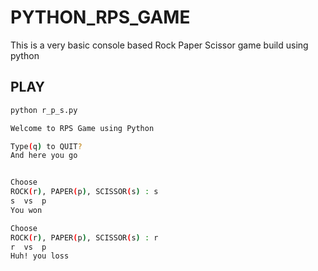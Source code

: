 # PYTHON_RPS_GAME
This is a very basic console based Rock Paper Scissor game build using python


## PLAY

```bash
python r_p_s.py

Welcome to RPS Game using Python

Type(q) to QUIT?
And here you go


Choose
ROCK(r), PAPER(p), SCISSOR(s) : s
s  vs  p
You won

Choose
ROCK(r), PAPER(p), SCISSOR(s) : r
r  vs  p
Huh! you loss

```
